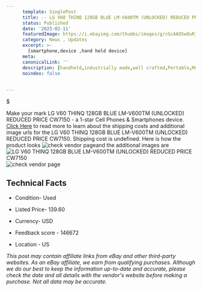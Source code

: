 ```yaml
---
      template: SinglePost
      title: -- LG V60 THINQ 128GB BLUE LM-V600TM (UNLOCKED) REDUCED PRICE CW7150
      status: Published
      date: '2023-02-11'
      featuredImage: https://i.ebayimg.com/thumbs/images/g/cGcAAOSwOuRj4tPI/s-l225.jpg
      category: News , Updates
      excerpt: >-
        [smartphone,device ,hand held device]
      meta:
      canonicalLink: ''
      description: [handheld,industrially made,well crafted,Portable,Mobile,Compact,Convenient,Lightweight,Maneuverable,Man-portable,Miniature,Carriable,Hand-held,Light,Holdable,Transportable,Mobile device,Pocket-sized,On-the-go,Wireless,Cordless,Compact size,Convenient size, smartphone,device ,hand held device]
      noindex: false
      
        
---
```

$

Make your mark LG V60 THINQ 128GB BLUE LM-V600TM (UNLOCKED) REDUCED PRICE CW7150 - a 1-star Cell Phones & Smartphones device. [Click Here](https://www.ebay.com/itm/275672635093?hash=item402f5e96d5%3Ag%3AcGcAAOSwOuRj4tPI&mkevt=1&mkcid=1&mkrid=711-53200-19255-0&campid=%253CePNCampaignId%253E&customid=%253CreferenceId%253E&toolid=10049) to read more to learn about the shipping costs and additional image urls for the LG V60 THINQ 128GB BLUE LM-V600TM (UNLOCKED) REDUCED PRICE CW7150. Shipping cost is undefined. Here is how the product looks ![check vendor page](https://i.ebayimg.com/thumbs/images/g/cGcAAOSwOuRj4tPI/s-l225.jpg)and the additional images are![LG V60 THINQ 128GB BLUE LM-V600TM (UNLOCKED) REDUCED PRICE CW7150](https://i.ebayimg.com/images/g/cGcAAOSwOuRj4tPI/s-l1600.jpg)![check vendor page](https://origin-galleryplus.ebayimg.com/ws/web/275672635093_2_0_1/225x225.jpg,https://origin-galleryplus.ebayimg.com/ws/web/275672635093_3_0_1/225x225.jpg,https://origin-galleryplus.ebayimg.com/ws/web/275672635093_4_0_1/225x225.jpg,https://origin-galleryplus.ebayimg.com/ws/web/275672635093_5_0_1/225x225.jpg)



 ## Technical Facts 



     
      

 - Condition- Used 


      

 - Listed Price- 139.60 


      

 - Currency- USD 


      

 - Feedback score - 146672 


      

 - Location - US 


      
      

 *_This post may contain affiliate links from eBay and other third-party websites. As an eBay affiliate, we earn from qualifying purchases. Although we do our best to keep the information up-to-date and accurate, please check the date and all details with the vendor's website before making a purchase. Not all data may be accurate._*






